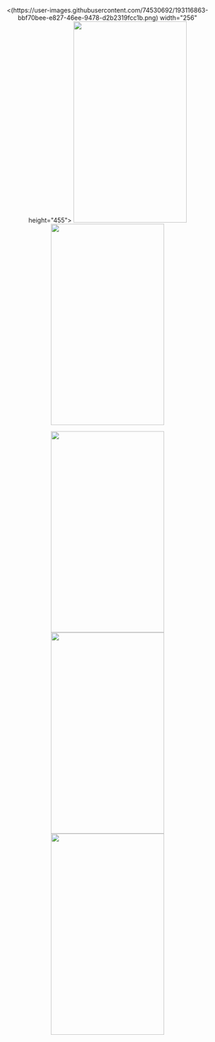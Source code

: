 
<p align="center">
  <(https://user-images.githubusercontent.com/74530692/193116863-bbf70bee-e827-46ee-9478-d2b2319fcc1b.png) width="256" height="455">
  <img src=(https://user-images.githubusercontent.com/74530692/193116889-2d866005-5e9d-4583-957f-78148fb93808.png) width="256" height="455">
  <img src=(https://user-images.githubusercontent.com/74530692/193116917-84b1cbbb-11e0-49b7-a268-694efc47117b.png) width="256" height="455">
</p>
<p align="center">
  <img src=(https://user-images.githubusercontent.com/74530692/193116936-58c4def6-031e-4073-93d5-43ce2c300c22.png) width="256" height="455">
  <img src=(https://user-images.githubusercontent.com/74530692/193116939-0652f044-6d63-4a71-8d80-5a16df3c243d.png) width="256" height="455">
  <img src=(https://user-images.githubusercontent.com/74530692/193116945-221be111-bc53-4c7e-8692-b95a9edd07b7.png) width="256" height="455">
</p>
